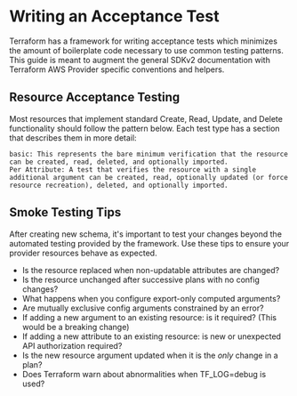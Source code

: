 # Writing an Acceptance Test

Terraform has a framework for writing acceptance tests which minimizes the amount of boilerplate code necessary to use common testing patterns. This guide is meant to augment the general SDKv2 documentation with Terraform AWS Provider specific conventions and helpers.

## Resource Acceptance Testing

Most resources that implement standard Create, Read, Update, and Delete functionality should follow the pattern below. Each test type has a section that describes them in more detail:

    basic: This represents the bare minimum verification that the resource can be created, read, deleted, and optionally imported.
    Per Attribute: A test that verifies the resource with a single additional argument can be created, read, optionally updated (or force resource recreation), deleted, and optionally imported.

## Smoke Testing Tips

After creating new schema, it's important to test your changes beyond the automated testing provided by the framework. Use these tips to ensure your provider resources behave as expected.

- Is the resource replaced when non-updatable attributes are changed?
- Is the resource unchanged after successive plans with no config changes?
- What happens when you configure export-only computed arguments?
- Are mutually exclusive config arguments constrained by an error?
- If adding a new argument to an existing resource: is it required? (This would be a breaking change)
- If adding a new attribute to an existing resource: is new or unexpected API authorization required?
- Is the new resource argument updated when it is the _only_ change in a plan?
- Does Terraform warn about abnormalities when TF_LOG=debug is used?
